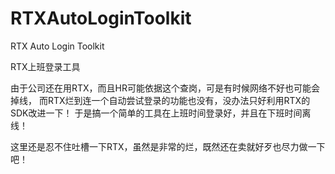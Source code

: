 # RTXAutoLoginToolkit
RTX Auto Login Toolkit

RTX上班登录工具

由于公司还在用RTX，而且HR可能依据这个查岗，可是有时候网络不好也可能会掉线，
而RTX烂到连一个自动尝试登录的功能也没有，没办法只好利用RTX的SDK改进一下！
于是搞一个简单的工具在上班时间登录好，并且在下班时间离线！

这里还是忍不住吐槽一下RTX，虽然是非常的烂，既然还在卖就好歹也尽力做一下吧！
